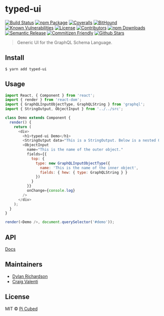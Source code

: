 # typed-ui

[![Build Status][build-badge]][build]
[![npm Package][npm-version-badge]][npm]
[![Coveralls][coveralls-badge]][coveralls]
[![BitHound][bithound-badge]][bithound]
[![Known Vulnerabilities][synk-badge]][synk]
[![License][license-badge]][license]
[![Contributors][contributors-badge]][contributors]
[![npm Downloads][npm-downloads-badge]][npm]
[![Semantic Release][semantic-release-badge]][semantic-release]
[![Commitizen Friendly][commitizen-badge]][commitizen]
[![Github Stars][github-stars-badge]][github]

> Generic UI for the GraphQL Schema Language.

[build-badge]: https://img.shields.io/travis/pi-cubed/typed-ui/master.png?style=flat-square
[build]: https://travis-ci.org/pi-cubed/typed-ui
[npm-version-badge]: https://img.shields.io/npm/v/typed-ui.png?style=flat-square
[npm]: https://www.npmjs.org/package/typed-ui
[coveralls-badge]: https://img.shields.io/coveralls/pi-cubed/typed-ui/master.png?style=flat-square
[coveralls]: https://coveralls.io/github/pi-cubed/typed-ui
[github-stars-badge]: https://img.shields.io/github/stars/pi-cubed/typed-ui.svg?style=social&label=Stars
[github]: https://github.com/pi-cubed/typed-ui
[contributors-badge]: https://img.shields.io/github/contributors/pi-cubed/typed-ui.svg?style=flat-square
[contributors]: https://github.com/pi-cubed/typed-ui/graphs/contributors
[license-badge]: https://img.shields.io/github/license/pi-cubed/typed-ui.svg?style=flat-square
[license]: https://github.com/pi-cubed/typed-ui/blob/master/LICENSE
[npm-downloads-badge]: https://img.shields.io/npm/dt/typed-ui.svg?style=flat-square
[synk-badge]: https://snyk.io/test/github/pi-cubed/typed-ui/badge.svg?style=flat-square
[synk]: https://snyk.io/test/github/pi-cubed/typed-ui
[semantic-release-badge]: https://img.shields.io/badge/%20%20%F0%9F%93%A6%F0%9F%9A%80-semantic--release-e10079.svg?style=flat-square
[semantic-release]: https://github.com/semantic-release/semantic-release
[commitizen-badge]: https://img.shields.io/badge/commitizen-friendly-brightgreen.svg?style=flat-square
[commitizen]: http://commitizen.github.io/cz-cli/
[bithound-badge]: https://www.bithound.io/github/pi-cubed/typed-ui/badges/score.svg?style=flat-square
[bithound]: https://www.bithound.io/github/pi-cubed/typed-ui

## Install

```
$ yarn add typed-ui
```

## Usage

```js
import React, { Component } from 'react';
import { render } from 'react-dom';
import { GraphQLInputObjectType, GraphQLString } from 'graphql';
import { StringOutput, ObjectInput } from '../../src';

class Demo extends Component {
  render() {
    return (
      <div>
        <h1>typed-ui Demo</h1>
        <StringOutput data="This is a StringOutput. Below is a nested ObjectInput." />
        <ObjectInput
          name="This is the name of the outer object."
          fields={{
            top: {
              type: new GraphQLInputObjectType({
                name: 'This is the name of the inner object',
                fields: { hew: { type: GraphQLString } }
              })
            }
          }}
          onChange={console.log}
        />
      </div>
    );
  }
}

render(<Demo />, document.querySelector('#demo'));
```

## API

[Docs](api.md)

## Maintainers

* [Dylan Richardson](https://github.com/drich14)
* [Craig Valenti](https://github.com/CrazyCreje)

## License

MIT © [Pi Cubed](https://pi-cubed.github.io)
